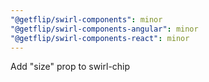 ```yaml
---
"@getflip/swirl-components": minor
"@getflip/swirl-components-angular": minor
"@getflip/swirl-components-react": minor
---
```


Add "size" prop to swirl-chip
